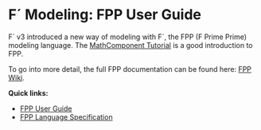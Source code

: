 # F´ Modeling: FPP User Guide

F´ v3 introduced a new way of modeling with F´, the FPP (F Prime Prime) modeling language. The [MathComponent Tutorial](https://fprime-community.github.io/fprime-tutorial-math-component/) is a good introduction to FPP.

To go into more detail, the full FPP documentation can be found here: [FPP Wiki](https://github.com/fprime-community/fpp/wiki).

**Quick links:**
- [FPP User Guide](https://fprime-community.github.io/fpp/fpp-users-guide.html)
- [FPP Language Specification](https://fprime-community.github.io/fpp/fpp-spec.html)
